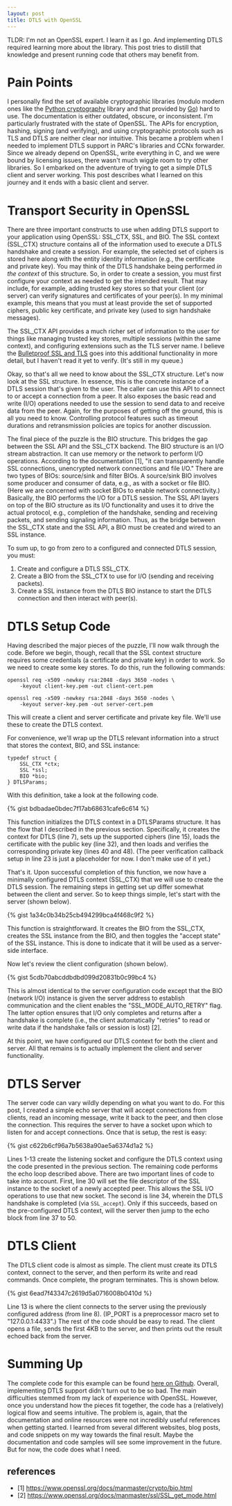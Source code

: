 ```yaml
---
layout: post
title: DTLS with OpenSSL
---
```


TLDR: I'm not an OpenSSL expert. I learn it as I go. And implementing DTLS
required learning more about the library. This post tries to distill that
knowledge and present running code that others may benefit from.

# Pain Points

I personally find the set of available cryptographic libraries (modulo modern ones like the [Python cryptography](https://cryptography.io/en/latest/) library
and that provided by [Go](https://golang.org/pkg/crypto/)) hard to use. The documentation is either outdated, obscure, or inconsistent. I'm particularly
frustrated with the state of OpenSSL. The APIs for encryption, hashing, signing (and verifying), and using
cryptographic protocols such as TLS and DTLS are neither clear nor intuitive. This became a problem when I needed
to implement DTLS support in PARC's libraries and CCNx forwarder. Since we already depend on OpenSSL, write everything
in C, and we were bound by licensing issues, there wasn't much wiggle room to try other libraries. So I embarked on
the adventure of trying to get a simple DTLS client and server working. This post describes what I
learned on this journey and it ends with a basic client and server.

# Transport Security in OpenSSL

There are three important constructs to use when adding DTLS support to your application using OpenSSL:
SSL_CTX, SSL, and BIO. The SSL context (SSL_CTX) structure contains all of the information used to execute a DTLS handshake
and create a session. For example, the selected set of ciphers is stored here along with the entity
identity information (e.g., the certificate and private key). You may think of the DTLS handshake being performed *in the
context* of this structure. So, in order to create a session, you must first configure your context as
needed to get the intended result. That may include, for example, adding trusted key stores so that your client
(or server) can verify signatures and certificates of your peer(s). In my minimal example, this means
that you must at least provide the set of supported ciphers, public key certificate, and private key
(used to sign handshake messages).

The SSL_CTX API provides a much richer set of information to the user for
things like managing trusted key stores, multiple sessions (within the same context), and configuring
extensions such as the TLS server name. I believe the [Bulletproof SSL and TLS](https://www.feistyduck.com/books/bulletproof-ssl-and-tls/)
goes into this additional functionality in more detail, but I haven't read it yet to verify.
(It's still in my queue.)

Okay, so that's all we need to know about the SSL_CTX structure.
Let's now look at the SSL structure. In essence, this is the concrete instance of a DTLS
session that's given to the user. The caller can use this API to connect to
or accept a connection from a peer. It also exposes the basic read and
write (I/O) operations needed to use the session to send data to and receive data from the peer.
Again, for the purposes of getting off the ground, this is all you need to know. Controlling
protocol features such as timeout durations and retransmission policies are topics for another
discussion.

The final piece of the puzzle is the BIO structure. This bridges the gap between the SSL API
and the SSL_CTX backend. The BIO structure is an I/O stream abstraction. It can use
memory or the network to perform I/O operations. According to the documentation [1], "it
can transparently handle SSL connections, unencrypted network connections and file I/O."
There are two types of BIOs: source/sink and filter BIOs. A source/sink BIO involves some
producer and consumer of data, e.g., as with a socket or file BIO. (Here we are concerned
with socket BIOs to enable network connectivity.) Basically, the BIO performs the I/O for
a DTLS session. The SSL API layers on top of the BIO structure as its I/O functionality
and uses it to drive the actual protocol, e.g., completion of the handshake, sending
and receiving packets, and sending signaling information. Thus, as the bridge between
the SSL_CTX state and the SSL API, a BIO must be created and wired to an SSL instance.

To sum up, to go from zero to a configured and connected DTLS session, you must:

1. Create and configure a DTLS SSL_CTX.
2. Create a BIO from the SSL_CTX to use for I/O (sending and receiving packets).
3. Create a SSL instance from the DTLS BIO instance to start the DTLS connection
and then interact with peer(s).

# DTLS Setup Code

Having described the major pieces of the puzzle, I'll now walk through the code.
Before we begin, though, recall that the SSL context structure requires some credentials
(a certificate and private key) in order to work. So we need to create some key stores.
To do this, run the following commands:

~~~
openssl req -x509 -newkey rsa:2048 -days 3650 -nodes \
    -keyout client-key.pem -out client-cert.pem

openssl req -x509 -newkey rsa:2048 -days 3650 -nodes \
    -keyout server-key.pem -out server-cert.pem
~~~~

This will create a client and server certificate and private key file. We'll use
these to create the DTLS context.

For convenience, we'll wrap up the DTLS relevant
information into a struct that stores the context, BIO, and SSL instance:

~~~
typedef struct {
    SSL_CTX *ctx;
    SSL *ssl;
    BIO *bio;
} DTLSParams;
~~~

With this definition, take a look at the following code.

{% gist bdbadae0bdec7f17ab68631cafe6c614 %}

This function initializes the DTLS context in a DTLSParams structure. It has
the flow that I described in the previous section. Specifically, it creates
the context for DTLS (line 7), sets up the supported ciphers (line 15),
loads the certificate with the public key (line 32), and then loads and verifies
the corresponding private key (lines 40 and 48). (The peer verification callback
setup in line 23 is just a placeholder for now. I don't make use of it yet.)

That's it. Upon successful completion of this function, we now have a minimally
configured DTLS context (SSL_CTX) that we will use to create the DTLS session.
The remaining steps in getting set up differ somewhat between the client and server.
So to keep things simple, let's start with the server (shown below).

{% gist 1a34c0b34b25cb494299bca4f468c9f2 %}

This function is straightforward. It creates the BIO from the SSL_CTX, creates the SSL
instance from the BIO, and then toggles the "accept state" of the SSL instance.
This is done to indicate that it will be used as a server-side interface.

Now let's review the client configuration (shown below).

{% gist 5cdb70abcddbdbd099d20831b0c99bc4 %}

This is almost identical to the server configuration code except that the BIO
(network I/O) instance is given the server address to establish communication and
the client enables the "SSL_MODE_AUTO_RETRY" flag. The latter option ensures that
I/O only completes and returns after a handshake is complete (i.e., the client
automatically "retries" to read or write data if the handshake fails or session is lost) [2].

At this point, we have configured our DTLS context for both the client and server.
All that remains is to actually implement the client and server functionality.

# DTLS Server

The server code can vary wildly depending on what you want to do. For this post,
I created a simple echo server that will accept connections from clients, read
an incoming message, write it back to the peer, and then close the connection.
This requires the server to have a socket upon which to listen for and
accept connections. Once that is setup, the rest is easy:

{% gist c622b6cf96a7b5638a90ae5a6374d1a2 %}

Lines 1-13 create the listening socket and configure the DTLS context using
the code presented in the previous section. The remaining code performs the echo
loop described above. There are two important lines of code to take into account.
First, line 30 will set the file descriptor of the SSL instance to the socket of a newly
accepted peer. This allows the SSL I/O operations to use that new socket. The second
is line 34, wherein the DTLS handshake is completed (via `SSL_accept`). Only if
this succeeds, based on the pre-configured DTLS context, will the server then
jump to the echo block from line 37 to 50.

# DTLS Client

The DTLS client code is almost as simple. The client must create its DTLS context,
connect to the server, and then perform its write and read commands. Once complete,
the program terminates. This is shown below.

{% gist 6ead7f43347c2619d5a0716008b0410d %}

Line 13 is where the client connects to the server using the previously configured
address (from line 8). (IP_PORT is a preprocessor macro set to "127.0.0.1:4433".)
The rest of the code should be easy to read. The client opens a file, sends the
first 4KB to the server, and then prints out the result echoed back from the server.

# Summing Up

The complete code for this example can be found [here on Github](https://github.com/chris-wood/dtls-test).
Overall, implementing DTLS support didn't turn out to be so bad. The main difficulties
stemmed from my lack of experience with OpenSSL. However, once you understand how
the pieces fit together, the code has a (relatively) logical flow and seems intuitive.
The problem is, again, that the documentation and online resources were not incredibly
useful references when getting started. I learned from several different websites, blog
posts, and code snippets on my way towards the final result. Maybe the documentation and code
samples will see some improvement in the future. But for now, the code does what I need.

## references
- [1] https://www.openssl.org/docs/manmaster/crypto/bio.html
- [2] https://www.openssl.org/docs/manmaster/ssl/SSL_get_mode.html
